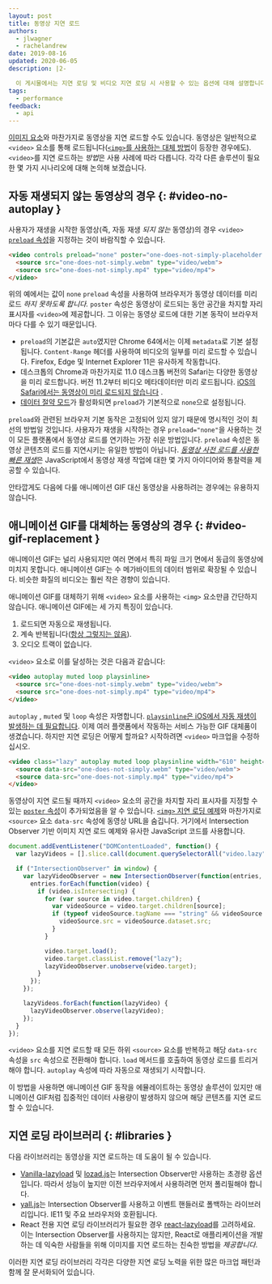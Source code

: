 ```yaml
---
layout: post
title: 동영상 지연 로드
authors:
  - jlwagner
  - rachelandrew
date: 2019-08-16
updated: 2020-06-05
description: |2-

  이 게시물에서는 지연 로딩 및 비디오 지연 로딩 시 사용할 수 있는 옵션에 대해 설명합니다.
tags:
  - performance
feedback:
  - api
---
```


[이미지 요소](/lazy-loading-images)와 마찬가지로 동영상을 지연 로드할 수도 있습니다. 동영상은 일반적으로 `<video>` 요소를 통해 로드됩니다([`<img>`를 사용하는 대체 방법](https://calendar.perfplanet.com/2017/animated-gif-without-the-gif/)이 등장한 경우에도). `<video>`를 지연 로드하는 *방법*은 사용 사례에 따라 다릅니다. 각각 다른 솔루션이 필요한 몇 가지 시나리오에 대해 논의해 보겠습니다.

## 자동 재생되지 않는 동영상의 경우 {: #video-no-autoplay }

사용자가 재생을 시작한 동영상(즉, 자동 재생 *되지 않는* 동영상)의 경우 `<video>` [`preload` 속성](https://developer.mozilla.org/docs/Web/HTML/Element/video#attr-preload)을 지정하는 것이 바람직할 수 있습니다.

```html
<video controls preload="none" poster="one-does-not-simply-placeholder.jpg">
  <source src="one-does-not-simply.webm" type="video/webm">
  <source src="one-does-not-simply.mp4" type="video/mp4">
</video>
```

위의 예에서는 값이 `none` `preload` 속성을 사용하여 브라우저가 동영상 데이터를 미리 로드 *하지 못하도록 합니다.* `poster` 속성은 동영상이 로드되는 동안 공간을 차지할 자리 표시자를 `<video>`에 제공합니다. 그 이유는 동영상 로드에 대한 기본 동작이 브라우저마다 다를 수 있기 때문입니다.

- `preload`의 기본값은 `auto`였지만 Chrome 64에서는 이제 `metadata`로 기본 설정됩니다. `Content-Range` 헤더를 사용하여 비디오의 일부를 미리 로드할 수 있습니다. Firefox, Edge 및 Internet Explorer 11은 유사하게 작동합니다.
- 데스크톱의 Chrome과 마찬가지로 11.0 데스크톱 버전의 Safari는 다양한 동영상을 미리 로드합니다. 버전 11.2부터 비디오 메타데이터만 미리 로드됩니다. [iOS의 Safari에서는 동영상이 미리 로드되지 않습니다](https://developer.apple.com/library/content/documentation/AudioVideo/Conceptual/Using_HTML5_Audio_Video/AudioandVideoTagBasics/AudioandVideoTagBasics.html#//apple_ref/doc/uid/TP40009523-CH2-SW9) .
- [데이터 절약 모드](https://support.google.com/chrome/answer/2392284)가 활성화되면 `preload`가 기본적으로 `none`으로 설정됩니다.

`preload`와 관련된 브라우저 기본 동작은 고정되어 있지 않기 때문에 명시적인 것이 최선의 방법일 것입니다. 사용자가 재생을 시작하는 경우 `preload="none"`을 사용하는 것이 모든 플랫폼에서 동영상 로드를 연기하는 가장 쉬운 방법입니다. `preload` 속성은 동영상 콘텐츠의 로드를 지연시키는 유일한 방법이 아닙니다. [*동영상 사전 로드를 사용한 빠른 재생*](https://developers.google.com/web/fundamentals/media/fast-playback-with-video-preload)은 JavaScript에서 동영상 재생 작업에 대한 몇 가지 아이디어와 통찰력을 제공할 수 있습니다.

안타깝게도 다음에 다룰 애니메이션 GIF 대신 동영상을 사용하려는 경우에는 유용하지 않습니다.

## 애니메이션 GIF를 대체하는 동영상의 경우 {: #video-gif-replacement }

애니메이션 GIF는 널리 사용되지만 여러 면에서 특히 파일 크기 면에서 동급의 동영상에 미치지 못합니다. 애니메이션 GIF는 수 메가바이트의 데이터 범위로 확장될 수 있습니다. 비슷한 화질의 비디오는 훨씬 작은 경향이 있습니다.

애니메이션 GIF를 대체하기 위해 `<video>` 요소를 사용하는 `<img>` 요소만큼 간단하지 않습니다. 애니메이션 GIF에는 세 가지 특징이 있습니다.

1. 로드되면 자동으로 재생됩니다.
2. 계속 반복됩니다([항상 그렇지는 않음](https://davidwalsh.name/prevent-gif-loop)).
3. 오디오 트랙이 없습니다.

`<video>` 요소로 이를 달성하는 것은 다음과 같습니다:

```html
<video autoplay muted loop playsinline>
  <source src="one-does-not-simply.webm" type="video/webm">
  <source src="one-does-not-simply.mp4" type="video/mp4">
</video>
```

`autoplay` , `muted` 및 `loop` 속성은 자명합니다. [`playsinline`은 iOS에서 자동 재생이 발생하는 데 필요합니다](https://webkit.org/blog/6784/new-video-policies-for-ios/). 이제 여러 플랫폼에서 작동하는 서비스 가능한 GIF 대체품이 생겼습니다. 하지만 지연 로딩은 어떻게 할까요? 시작하려면 `<video>` 마크업을 수정하십시오.

```html
<video class="lazy" autoplay muted loop playsinline width="610" height="254" poster="one-does-not-simply.jpg">
  <source data-src="one-does-not-simply.webm" type="video/webm">
  <source data-src="one-does-not-simply.mp4" type="video/mp4">
</video>
```

동영상이 지연 로드될 때까지 `<video>` 요소의 공간을 차지할 자리 표시자를 지정할 수 있는 [`poster` 속성](https://developer.mozilla.org/docs/Web/HTML/Element/video#attr-poster)이 추가되었음을 알 수 있습니다. [`<img>` 지연 로딩 예제](/lazy-loading-images/)와 마찬가지로 `<source>` 요소 `data-src` 속성에 동영상 URL을 숨깁니다. 거기에서 Intersection Observer 기반 이미지 지연 로드 예제와 유사한 JavaScript 코드를 사용합니다.

```javascript
document.addEventListener("DOMContentLoaded", function() {
  var lazyVideos = [].slice.call(document.querySelectorAll("video.lazy"));

  if ("IntersectionObserver" in window) {
    var lazyVideoObserver = new IntersectionObserver(function(entries, observer) {
      entries.forEach(function(video) {
        if (video.isIntersecting) {
          for (var source in video.target.children) {
            var videoSource = video.target.children[source];
            if (typeof videoSource.tagName === "string" && videoSource.tagName === "SOURCE") {
              videoSource.src = videoSource.dataset.src;
            }
          }

          video.target.load();
          video.target.classList.remove("lazy");
          lazyVideoObserver.unobserve(video.target);
        }
      });
    });

    lazyVideos.forEach(function(lazyVideo) {
      lazyVideoObserver.observe(lazyVideo);
    });
  }
});
```

`<video>` 요소를 지연 로드할 때 모든 하위 `<source>` 요소를 반복하고 해당 `data-src` 속성을 `src` 속성으로 전환해야 합니다. `load` 메서드를 호출하여 동영상 로드를 트리거해야 합니다. `autoplay` 속성에 따라 자동으로 재생되기 시작합니다.

이 방법을 사용하면 애니메이션 GIF 동작을 에뮬레이트하는 동영상 솔루션이 있지만 애니메이션 GIF처럼 집중적인 데이터 사용량이 발생하지 않으며 해당 콘텐츠를 지연 로드할 수 있습니다.

## 지연 로딩 라이브러리 {: #libraries }

다음 라이브러리는 동영상을 지연 로드하는 데 도움이 될 수 있습니다.

- [Vanilla-lazyload](https://github.com/verlok/vanilla-lazyload) 및 [lozad.js](https://github.com/ApoorvSaxena/lozad.js)는 Intersection Observer만 사용하는 초경량 옵션입니다. 따라서 성능이 높지만 이전 브라우저에서 사용하려면 먼저 폴리필해야 합니다.
- [yall.js](https://github.com/malchata/yall.js)는 Intersection Observer를 사용하고 이벤트 핸들러로 폴백하는 라이브러리입니다. IE11 및 주요 브라우저와 호환됩니다.
- React 전용 지연 로딩 라이브러리가 필요한 경우 [react-lazyload](https://github.com/jasonslyvia/react-lazyload)를 고려하세요. 이는 Intersection Observer를 사용하지는 않지만, React로 애플리케이션을 개발하는 데 익숙한 사람들을 위해 이미지를 지연 로드하는 친숙한 방법을 *제공합니다*.

이러한 지연 로딩 라이브러리 각각은 다양한 지연 로딩 노력을 위한 많은 마크업 패턴과 함께 잘 문서화되어 있습니다.
